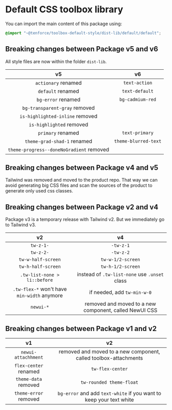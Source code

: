 # Default CSS toolbox library

You can import the main content of this package using:

``` scss
@import "~@tenforce/toolbox-default-style/dist-lib/default/default";
```

## Breaking changes between Package v5 and v6
All style files are now within the folder `dist-lib`.

| v5 | v6 |
|:-----------------:|:------------------:|
| `actionary` renamed | `text-action` |
| `default` renamed | `text-default` |
| `bg-error` renamed | `bg-cadmium-red` |
| `bg-transparent-gray` removed |  |
| `is-highlighted-inline` removed |  |
| `is-highlighted` removed |  |
| `primary` renamed | `text-primary` |
| `theme-grad-shad-1` renamed | `theme-blurred-text` |
| `theme-progress--doneNoGradient` removed |  |

## Breaking changes between Package v4 and v5
Tailwind was removed and moved to the product repo. That way we can avoid generating big CSS files and scan the sources of the product to generate only used css classes.

## Breaking changes between Package v2 and v4
Package v3 is a temporary release with Tailwind v2. But we immediately go to Tailwind v3.

| v2 | v4 |
|:-----------------:|:------------------:|
| `tw-z-1-` | `-tw-z-1` |
| `tw-z-2-` | `-tw-z-2` |
| `tw-w-half-screen` | `tw-w-1/2-screen` |
| `tw-h-half-screen` | `tw-h-1/2-screen` |
| `.tw-list-none > li::before` | instead of `.tw-list-none` use `.unset` class |
| `.tw-flex-*` won't have `min-width` anymore | if needed, add `tw-min-w-0` |
| `newui-*` | removed and moved to a new component, called NewUI CSS |


## Breaking changes between Package v1 and v2
| v1 | v2 |
|:-----------------:|:------------------:|
| `newui-attachhment` | removed and moved to a new component, called toolbox-attachments |
| `flex-center` renamed | `tw-flex-center` |
| `theme-data` removed | `tw-rounded theme-float` |
| `theme-error` removed | `bg-error` and add `text-white` if you want to keep your text white |